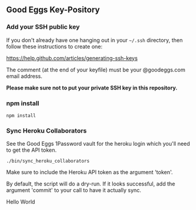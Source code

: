 ## Good Eggs Key-Pository

### Add your SSH public key

If you don't already have one hanging out in your `~/.ssh` directory,
then follow these instructions to create one:

https://help.github.com/articles/generating-ssh-keys

The comment (at the end of your keyfile) must be your @goodeggs.com email address.

**Please make sure not to put your private SSH key in this repository.**

### npm install

`npm install`

### Sync Heroku Collaborators

See the Good Eggs 1Password vault for the heroku login which you'll need to get the API token.

`./bin/sync_heroku_collaborators`

Make sure to include the Heroku API token as the argument 'token'.

By default, the script will do a dry-run. If it looks successful, add the argument 'commit' to your call to have it actually sync.

Hello World
